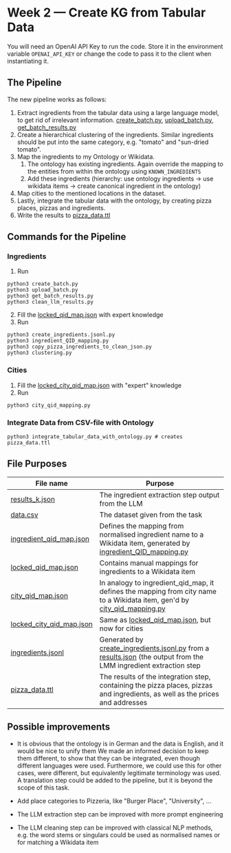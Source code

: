 # Week 2 — Create KG from Tabular Data

You will need an OpenAI API Key to run the code. Store it in the environment variable `OPENAI_API_KEY` or change the
code to pass it to the client when instantiating it.

## The Pipeline

The new pipeline works as follows:
1. Extract ingredients from the tabular data using a large language model, to get rid of irrelevant information. [create_batch.py](create_batch.py), [upload_batch.py](upload_batch.py), [get_batch_results.py](get_batch_results.py)
2. Create a hierarchical clustering of the ingredients. Similar ingredients should be put into the same category, e.g. "tomato" and "sun-dried tomato".
3. Map the ingredients to my Ontology or Wikidata.
   1. The ontology has existing ingredients. Again override the mapping to the entities from within the ontology
          using `KNOWN_INGREDIENTS`
   2. Add these ingredients (hierarchy: use ontology ingredients → use wikidata items → create canonical ingredient
      in the ontology)
4. Map cities to the mentioned locations in the dataset.
5. Lastly, integrate the tabular data with the ontology, by creating pizza places, pizzas and ingredients.
6. Write the results to [pizza_data.ttl](pizza_data.ttl)

## Commands for the Pipeline
### Ingredients

1. Run

```shell
python3 create_batch.py
python3 upload_batch.py
python3 get_batch_results.py
python3 clean_llm_results.py
```  

2. Fill the [locked_qid_map.json](locked_qid_map.json) with expert knowledge
3. Run

```shell
python3 create_ingredients.jsonl.py 
python3 ingredient_QID_mapping.py
python3 copy_pizza_ingredients_to_clean_json.py
python3 clustering.py
```


### Cities

1. Fill the [locked_city_qid_map.json](locked_city_qid_map.json) with "expert" knowledge
2. Run

```shell
python3 city_qid_mapping.py
```

### Integrate Data from CSV-file with Ontology

```shell
python3 integrate_tabular_data_with_ontology.py # creates pizza_data.ttl
```

## File Purposes

| File name                                            | Purpose                                                                                                                                                         |
|------------------------------------------------------|-----------------------------------------------------------------------------------------------------------------------------------------------------------------|
| [results_k.json](results_k.json)                     | The ingredient extraction step output from the LLM                                                                                                              |
| [data.csv](data.csv)                                 | The dataset given from the task                                                                                                                                 |
| [ingredient_qid_map.json](ingredient_qid_map.json)   | Defines the mapping from normalised ingredient name to a Wikidata item, generated by [ingredient_QID_mapping.py](ingredient_QID_mapping.py)                     |
| [locked_qid_map.json](locked_qid_map.json)           | Contains manual mappings for ingredients to a Wikidata item                                                                                                     |
| [city_qid_map.json](city_qid_map.json)               | In analogy to ingredient_qid_map, it defines the mapping from city name to a Wikidata item, gen'd by [city_qid_mapping.py](city_qid_mapping.py)                 |
| [locked_city_qid_map.json](locked_city_qid_map.json) | Same as [locked_qid_map.json](locked_qid_map.json), but now for cities                                                                                          |
| [ingredients.jsonl](ingredients.jsonl)               | Generated by [create_ingredients.jsonl.py](create_ingredients.jsonl.py) from a [results.json](results.json) (the output from the LMM ingredient extraction step |
| [pizza_data.ttl](pizza_data.ttl)                     | The results of the integration step, containing the pizza places, pizzas and ingredients, as well as the prices and addresses                                   |

## Possible improvements

+ It is obvious that the ontology is in German and the data is English, and it would be nice to unify them
  We made an informed decision to keep them different, to show that they can be integrated, even though different
  languages were used. Furthermore, we could use this for other cases, were different, but equivalently legitimate
  terminology was used. A translation step could be added to the pipeline, but it is beyond the scope of this task.

+ Add place categories to Pizzeria, like "Burger Place", "University", ...
+ The LLM extraction step can be improved with more prompt engineering
+ The LLM cleaning step can be improved with classical NLP methods, e.g. the word
  stems or singulars could be used as normalised names or for matching a Wikidata item
